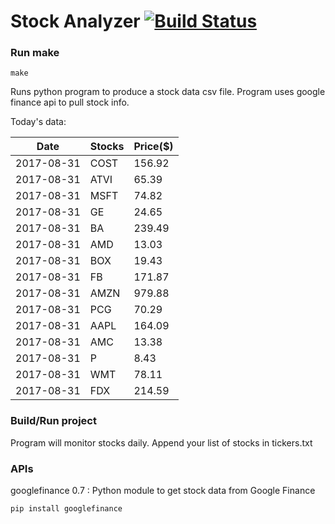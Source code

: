 # Stock Analyzer [![Build Status](https://travis-ci.org/ogoyal/StockAnalyzer.svg?branch=master)](https://travis-ci.org/ogoyal/StockAnalyzer)

### Run make
```
make
```

Runs python program to produce a stock data csv file. Program uses google finance api to pull stock info.

Today's data:

| Date| Stocks| Price($) | 
| --- | --- | ---  | 
| 2017-08-31| COST| 156.92 | 
| 2017-08-31| ATVI| 65.39 | 
| 2017-08-31| MSFT| 74.82 | 
| 2017-08-31| GE| 24.65 | 
| 2017-08-31| BA| 239.49 | 
| 2017-08-31| AMD| 13.03 | 
| 2017-08-31| BOX| 19.43 | 
| 2017-08-31| FB| 171.87 | 
| 2017-08-31| AMZN| 979.88 | 
| 2017-08-31| PCG| 70.29 | 
| 2017-08-31| AAPL| 164.09 | 
| 2017-08-31| AMC| 13.38 | 
| 2017-08-31| P| 8.43 | 
| 2017-08-31| WMT| 78.11 | 
| 2017-08-31| FDX| 214.59 | 

### Build/Run project

Program will monitor stocks daily. Append your list of stocks in tickers.txt

### APIs
googlefinance 0.7 : Python module to get stock data from Google Finance

```
pip install googlefinance
```

